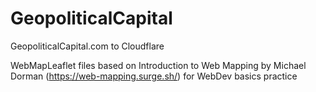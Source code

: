 # GeopoliticalCapital
GeopoliticalCapital.com to Cloudflare


WebMapLeaflet files based on Introduction to Web Mapping by Michael Dorman (https://web-mapping.surge.sh/) for WebDev basics practice
